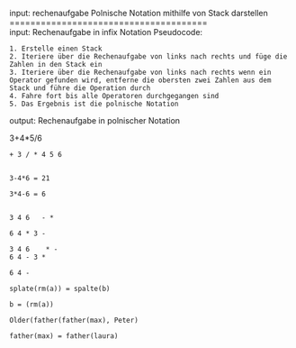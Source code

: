 input: rechenaufgabe
Polnische Notation mithilfe von Stack darstellen
====================================== <br>
input: Rechenaufgabe in infix Notation
Pseudocode:
``` plaintext
1. Erstelle einen Stack
2. Iteriere über die Rechenaufgabe von links nach rechts und füge die Zahlen in den Stack ein
3. Iteriere über die Rechenaufgabe von links nach rechts wenn ein Operator gefunden wird, entferne die obersten zwei Zahlen aus dem Stack und führe die Operation durch
4. Fahre fort bis alle Operatoren durchgegangen sind
5. Das Ergebnis ist die polnische Notation
```
output: Rechenaufgabe in polnischer Notation

3+4*5/6

```plaintext
+ 3 / * 4 5 6
```
```plaintext

3-4*6 = 21

3*4-6 = 6


3 4 6   - *

6 4 * 3 -

3 4 6    * -
6 4 - 3 *

6 4 -

splate(rm(a)) = spalte(b)

b = (rm(a))

Older(father(father(max), Peter)

father(max) = father(laura)